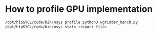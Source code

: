 # How to profile GPU implementation

```sh
/opt/hipSYCL/cuda/bin/nsys profile python3 wgridder_bench.py
/opt/hipSYCL/cuda/bin/nsys stats <report file> 
```
